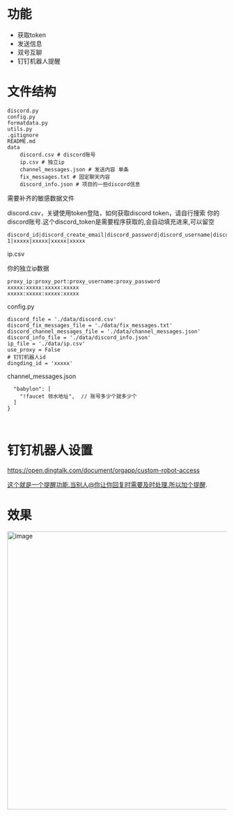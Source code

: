 # 功能
- 获取token
- 发送信息
- 双号互聊
- 钉钉机器人提醒

# 文件结构
```
discord.py
config.py
formatdata.py
utils.py
.gitignore
README.md
data
    discord.csv # discord账号
    ip.csv # 独立ip
    channel_messages.json # 发送内容 单条
    fix_messages.txt # 固定聊天内容
    discord_info.json # 项目的一些discord信息
```

需要补齐的敏感数据文件

discord.csv，关键使用token登陆，如何获取discord token，请自行搜索
你的discord账号.这个discord_token是需要程序获取的,会自动填充进来,可以留空
```
discord_id|discord_create_email|discord_password|discord_username|discord_token
1|xxxxx|xxxxx|xxxxx|xxxxx
```

ip.csv

你的独立ip数据
```
proxy_ip:proxy_port:proxy_username:proxy_password
xxxxx:xxxxx:xxxxx:xxxxx
xxxxx:xxxxx:xxxxx:xxxxx
```

config.py
```
discord_file = './data/discord.csv'
discord_fix_messages_file = './data/fix_messages.txt'
discord_channel_messages_file = './data/channel_messages.json'
discord_info_file = './data/discord_info.json'
ip_file = './data/ip.csv'
use_proxy = False
# 钉钉机器人id
dingding_id = 'xxxxx'
```
channel_messages.json
```
  "babylon": [
    "!faucet 领水地址",  // 账号多少个就多少个
  ]
}



```

# 钉钉机器人设置

https://open.dingtalk.com/document/orgapp/custom-robot-access

这个就是一个提醒功能.当别人@你让你回复时需要及时处理.所以加个提醒.

# 效果
<img width="639" alt="image" src="https://github.com/ChenYCL/discord-send/assets/25706676/5da07061-5051-4a1b-a6a7-3e7e00844cb9">
